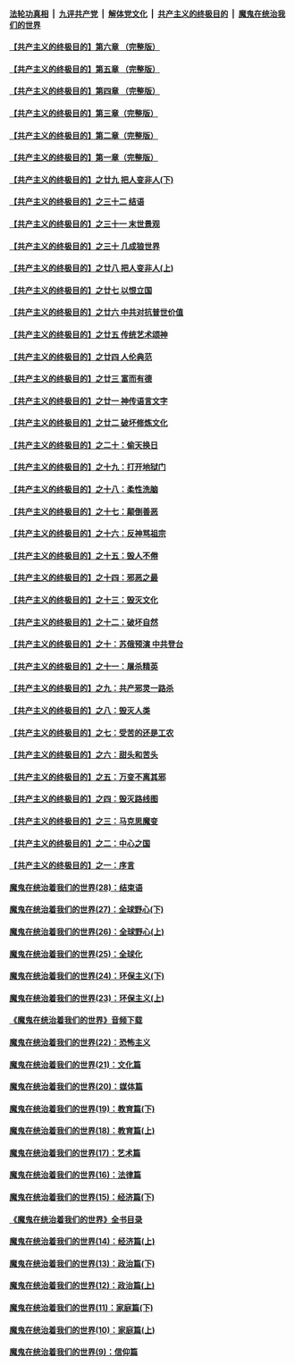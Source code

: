 

####  [法轮功真相](../../../../basic/blob/master/README.md?t=04211701) &nbsp;|&nbsp; [九评共产党](../../../../9ping.md/blob/master/README.md?t=04211701) &nbsp;|&nbsp; [解体党文化](../../../../jtdwh.md/blob/master/README.md?t=04211701)  &nbsp;|&nbsp; [共产主义的终极目的](../../../../gczydzjmd.md/blob/master/README.md?t=04211701) &nbsp;|&nbsp; [魔鬼在统治我们的世界](../../../../mgztzwmdsj.md/blob/master/README.md?t=04211701) 

#### [【共产主义的终极目的】第六章 （完整版）](../pages/nsc422/n11428913.md?t=04211701) 

#### [【共产主义的终极目的】第五章 （完整版）](../pages/nsc422/n11428912.md?t=04211701) 

#### [【共产主义的终极目的】第四章 （完整版）](../pages/nsc422/n11428907.md?t=04211701) 

#### [【共产主义的终极目的】第三章（完整版）](../pages/nsc422/n11428848.md?t=04211701) 

#### [【共产主义的终极目的】第二章（完整版）](../pages/nsc422/n11428831.md?t=04211701) 

#### [【共产主义的终极目的】第一章（完整版）](../pages/nsc422/n11417651.md?t=04211701) 

#### [【共产主义的终极目的】之廿九 把人变非人(下)](../pages/nsc422/n11344140.md?t=04211701) 

#### [【共产主义的终极目的】之三十二 结语](../pages/nsc422/n11360535.md?t=04211701) 

#### [【共产主义的终极目的】之三十一 末世景观](../pages/nsc422/n11351129.md?t=04211701) 

#### [【共产主义的终极目的】之三十 几成狼世界](../pages/nsc422/n11348280.md?t=04211701) 

#### [【共产主义的终极目的】之廿八 把人变非人(上)](../pages/nsc422/n11340492.md?t=04211701) 

#### [【共产主义的终极目的】之廿七 以恨立国](../pages/nsc422/n11336944.md?t=04211701) 

#### [【共产主义的终极目的】之廿六 中共对抗普世价值](../pages/nsc422/n11324785.md?t=04211701) 

#### [【共产主义的终极目的】之廿五 传统艺术颂神](../pages/nsc422/n11296396.md?t=04211701) 

#### [【共产主义的终极目的】之廿四 人伦典范](../pages/nsc422/n11296397.md?t=04211701) 

#### [【共产主义的终极目的】之廿三 富而有德](../pages/nsc422/n11283598.md?t=04211701) 

#### [【共产主义的终极目的】之廿一 神传语言文字](../pages/nsc422/n11263265.md?t=04211701) 

#### [【共产主义的终极目的】之廿二 破坏修炼文化](../pages/nsc422/n11245728.md?t=04211701) 

#### [【共产主义的终极目的】之二十：偷天换日](../pages/nsc422/n11238846.md?t=04211701) 

#### [【共产主义的终极目的】之十九：打开地狱门](../pages/nsc422/n11206376.md?t=04211701) 

#### [【共产主义的终极目的】之十八：柔性洗脑](../pages/nsc422/n11199994.md?t=04211701) 

#### [【共产主义的终极目的】之十七：颠倒善恶](../pages/nsc422/n11179782.md?t=04211701) 

#### [【共产主义的终极目的】之十六：反神骂祖宗](../pages/nsc422/n11166798.md?t=04211701) 

#### [【共产主义的终极目的】之十五：毁人不倦](../pages/nsc422/n11166792.md?t=04211701) 

#### [【共产主义的终极目的】之十四：邪恶之最](../pages/nsc422/n11150249.md?t=04211701) 

#### [【共产主义的终极目的】之十三：毁灭文化](../pages/nsc422/n11135227.md?t=04211701) 

#### [【共产主义的终极目的】之十二：破坏自然](../pages/nsc422/n11135214.md?t=04211701) 

#### [【共产主义的终极目的】之十：苏俄预演 中共登台](../pages/nsc422/n11118424.md?t=04211701) 

#### [【共产主义的终极目的】之十一：屠杀精英](../pages/nsc422/n11118442.md?t=04211701) 

#### [【共产主义的终极目的】之九：共产邪灵一路杀](../pages/nsc422/n11114139.md?t=04211701) 

#### [【共产主义的终极目的】之八：毁灭人类](../pages/nsc422/n11108503.md?t=04211701) 

#### [【共产主义的终极目的】之七：受苦的还是工农](../pages/nsc422/n11101809.md?t=04211701) 

#### [【共产主义的终极目的】之六：甜头和苦头](../pages/nsc422/n11096971.md?t=04211701) 

#### [【共产主义的终极目的】之五：万变不离其邪](../pages/nsc422/n11091285.md?t=04211701) 

#### [【共产主义的终极目的】之四：毁灭路线图](../pages/nsc422/n11086284.md?t=04211701) 

#### [【共产主义的终极目的】之三：马克思魔变](../pages/nsc422/n11061941.md?t=04211701) 

#### [【共产主义的终极目的】之二：中心之国](../pages/nsc422/n11047728.md?t=04211701) 

#### [【共产主义的终极目的】之一：序言](../pages/nsc422/n11086077.md?t=04211701) 

#### [魔鬼在统治着我们的世界(28)：结束语](../pages/nsc422/n10936246.md?t=04211701) 

#### [魔鬼在统治着我们的世界(27)：全球野心(下)](../pages/nsc422/n10928319.md?t=04211701) 

#### [魔鬼在统治着我们的世界(26)：全球野心(上)](../pages/nsc422/n10900318.md?t=04211701) 

#### [魔鬼在统治着我们的世界(25)：全球化](../pages/nsc422/n10788205.md?t=04211701) 

#### [魔鬼在统治着我们的世界(24)：环保主义(下)](../pages/nsc422/n10695307.md?t=04211701) 

#### [魔鬼在统治着我们的世界(23)：环保主义(上)](../pages/nsc422/n10688613.md?t=04211701) 

#### [《魔鬼在统治着我们的世界》音频下载](../pages/nsc422/n10635553.md?t=04211701) 

#### [魔鬼在统治着我们的世界(22)：恐怖主义](../pages/nsc422/n10614727.md?t=04211701) 

#### [魔鬼在统治着我们的世界(21)：文化篇](../pages/nsc422/n10597706.md?t=04211701) 

#### [魔鬼在统治着我们的世界(20)：媒体篇](../pages/nsc422/n10586579.md?t=04211701) 

#### [魔鬼在统治着我们的世界(19)：教育篇(下)](../pages/nsc422/n10564808.md?t=04211701) 

#### [魔鬼在统治着我们的世界(18)：教育篇(上)](../pages/nsc422/n10526970.md?t=04211701) 

#### [魔鬼在统治着我们的世界(17)：艺术篇](../pages/nsc422/n10499093.md?t=04211701) 

#### [魔鬼在统治着我们的世界(16)：法律篇](../pages/nsc422/n10485969.md?t=04211701) 

#### [魔鬼在统治着我们的世界(15)：经济篇(下)](../pages/nsc422/n10469975.md?t=04211701) 

#### [《魔鬼在统治着我们的世界》全书目录](../pages/nsc422/n10464261.md?t=04211701) 

#### [魔鬼在统治着我们的世界(14)：经济篇(上)](../pages/nsc422/n10457370.md?t=04211701) 

#### [魔鬼在统治着我们的世界(13)：政治篇(下)](../pages/nsc422/n10448270.md?t=04211701) 

#### [魔鬼在统治着我们的世界(12)：政治篇(上)](../pages/nsc422/n10444576.md?t=04211701) 

#### [魔鬼在统治着我们的世界(11)：家庭篇(下)](../pages/nsc422/n10440961.md?t=04211701) 

#### [魔鬼在统治着我们的世界(10)：家庭篇(上)](../pages/nsc422/n10435448.md?t=04211701) 

#### [魔鬼在统治着我们的世界(9)：信仰篇](../pages/nsc422/n10432159.md?t=04211701) 

